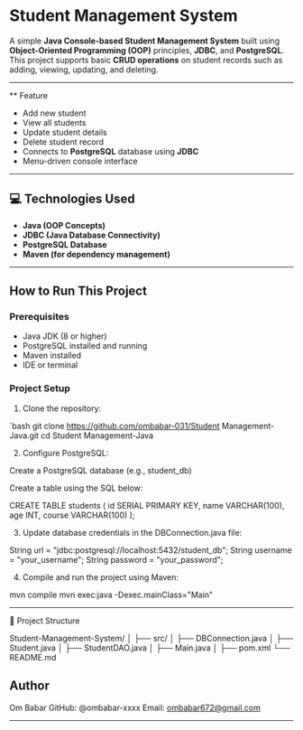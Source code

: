 

# Student Management System

A simple **Java Console-based Student Management System** built using **Object-Oriented Programming (OOP)** principles, **JDBC**, and **PostgreSQL**. This project supports basic **CRUD operations** on student records such as adding, viewing, updating, and deleting.

---

 ** Feature 

- Add new student
- View all students
- Update student details
- Delete student record
- Connects to **PostgreSQL** database using **JDBC**
- Menu-driven console interface

---

## 💻 Technologies Used

- **Java (OOP Concepts)**
- **JDBC (Java Database Connectivity)**
- **PostgreSQL Database**
- **Maven (for dependency management)**

---

##  How to Run This Project

###  Prerequisites

- Java JDK (8 or higher)
- PostgreSQL installed and running
- Maven installed
- IDE or terminal

###  Project Setup

1. Clone the repository:

`bash
git clone https://github.com/ombabar-031/Student Management-Java.git
cd Student Management-Java 



2. Configure PostgreSQL:

Create a PostgreSQL database (e.g., student_db)

Create a table using the SQL below:


CREATE TABLE students (
    id SERIAL PRIMARY KEY,
    name VARCHAR(100),
    age INT,
    course VARCHAR(100)
);



3. Update database credentials in the DBConnection.java file:

String url = "jdbc:postgresql://localhost:5432/student_db";
String username = "your_username";
String password = "your_password";



4. Compile and run the project using Maven:

mvn compile
mvn exec:java -Dexec.mainClass="Main"


---

📂 Project Structure

Student-Management-System/
│
├── src/
│   ├── DBConnection.java
│   ├── Student.java
│   ├── StudentDAO.java
│   ├── Main.java
│
├── pom.xml
└── README.md



## Author

Om Babar
GitHub: @ombabar-xxxx
Email: ombabar672@gmail.com


---


